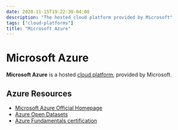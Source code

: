 ```yaml
---
date: 2020-11-15T19:22:30-04:00
description: "The hosted cloud platform provided by Microsoft"
tags: ["cloud-platforms"]
title: "Microsoft Azure"
---
```


# Microsoft Azure

**Microsoft Azure** is a hosted [cloud platform](cloud-platforms.md), provided by Microsoft.

## Azure Resources

* [Microsoft Azure Official Homepage](https://azure.microsoft.com/)
* [Azure Open Datasets](https://docs.microsoft.com/en-us/azure/open-datasets/dataset-catalog)
* [Azure Fundamentals certification](https://docs.microsoft.com/en-us/certifications/azure-fundamentals/)

